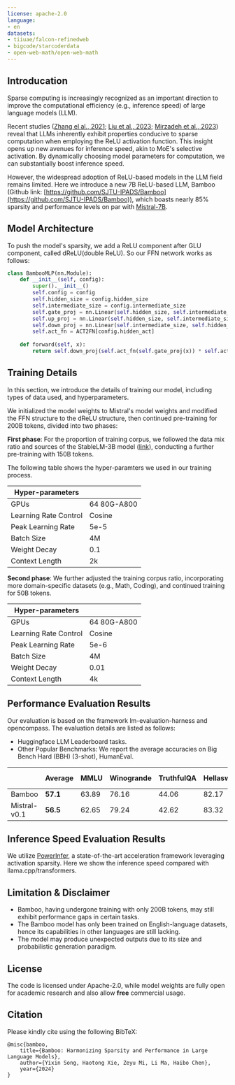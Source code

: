 ```yaml
---
license: apache-2.0
language:
- en
datasets:
- tiiuae/falcon-refinedweb
- bigcode/starcoderdata
- open-web-math/open-web-math
---
```

## Introducation

Sparse computing is increasingly recognized as an important direction to improve the computational efficiency (e.g., inference speed) of large language models (LLM).

Recent studies ([Zhang el al., 2021](https://arxiv.org/abs/2110.01786); [Liu et al., 2023](https://openreview.net/pdf?id=wIPIhHd00i); [Mirzadeh et al., 2023](https://arxiv.org/abs/2310.04564)) reveal that LLMs inherently exhibit properties conducive to sparse computation when employing the ReLU activation function.
This insight opens up new avenues for inference speed, akin to MoE's selective activation.
By dynamically choosing model parameters for computation, we can substantially boost inference speed.

However, the widespread adoption of ReLU-based models in the LLM field remains limited.
Here we introduce a new 7B ReLU-based LLM, Bamboo (Github link: [https://github.com/SJTU-IPADS/Bamboo](https://github.com/SJTU-IPADS/Bamboo)),
which boasts nearly 85% sparsity and performance levels on par with [Mistral-7B](https://huggingface.co/mistralai/Mistral-7B-v0.1).

## Model Architecture

To push the model's sparsity, we add a ReLU component after GLU component, called dReLU(double ReLU). So our FFN network works as follows:

```Python
class BambooMLP(nn.Module):                                                                                                                   
    def __init__(self, config):                                                                                                                
        super().__init__()                                                                                                                     
        self.config = config                                                                                                                   
        self.hidden_size = config.hidden_size                                                                                                  
        self.intermediate_size = config.intermediate_size                                                                                      
        self.gate_proj = nn.Linear(self.hidden_size, self.intermediate_size, bias=False)                                                       
        self.up_proj = nn.Linear(self.hidden_size, self.intermediate_size, bias=False)                                                         
        self.down_proj = nn.Linear(self.intermediate_size, self.hidden_size, bias=False)                                                       
        self.act_fn = ACT2FN[config.hidden_act]                                                                                                
                                                                                                                                               
    def forward(self, x):                                                                                                                      
        return self.down_proj(self.act_fn(self.gate_proj(x)) * self.act_fn(self.up_proj(x)))
```

## Training Details

In this section, we introduce the details of training our model, including types of data used, and hyperparameters.

We initialized the model weights to Mistral's model weights and modified the FFN structure to the dReLU structure, then continued pre-training for 200B tokens, divided into two phases:

**First phase**: For the proportion of training corpus, we followed the data mix ratio and sources of the StableLM-3B model ([link](https://stability.wandb.io/stability-llm/stable-lm/reports/StableLM-3B-4E1T--VmlldzoyMjU4?accessToken=u3zujipenkx5g7rtcj9qojjgxpconyjktjkli2po09nffrffdhhchq045vp0wyfo)), conducting a further pre-training with 150B tokens.

The following table shows the hyper-paramters we used in our training process.

| Hyper-parameters      |             |
| --------------------- | ----------- |
| GPUs                  | 64 80G-A800 |
| Learning Rate Control | Cosine      |
| Peak Learning Rate    | 5e-5        |
| Batch Size            | 4M          |
| Weight Decay          | 0.1         |
| Context Length        | 2k          |

**Second phase**: We further adjusted the training corpus ratio, incorporating more domain-specific datasets (e.g., Math, Coding), and continued training for 50B tokens.

| Hyper-parameters      |             |
| --------------------- | ----------- |
| GPUs                  | 64 80G-A800 |
| Learning Rate Control | Cosine      |
| Peak Learning Rate    | 5e-6        |
| Batch Size            | 4M          |
| Weight Decay          | 0.01        |
| Context Length        | 4k          |

## Performance Evaluation Results

Our evaluation is based on the framework lm-evaluation-harness and opencompass. The evaluation details are listed as follows:

- Huggingface LLM Leaderboard tasks.
- Other Popular Benchmarks: We report the average accuracies on Big Bench Hard (BBH) (3-shot), HumanEval.

|        | Average | MMLU   | Winogrande | TruthfulQA | Hellaswag | GSM8K  | Arc-C  | HumanEval | BBH  | 
| ------- | ------ | ---------- | ---------- | --------- | ------ | ------ | --------- | ---- | ------- |
| Bamboo  | **57.1**  | 63.89 | 76.16     | 44.06     | 82.17    | 52.84 | 62.20 | 25.6     |  50.35    |
| Mistral-v0.1 | **56.5** | 62.65 | 79.24     | 42.62     | 83.32    | 40.18 | 61.43 | 26.21    |   56.35   | 

## Inference Speed Evaluation Results

We utilize [PowerInfer](https://github.com/SJTU-IPADS/PowerInfer), a state-of-the-art acceleration framework leveraging activation sparsity.
Here we show the inference speed compared with llama.cpp/transformers.

## Limitation & Disclaimer

- Bamboo, having undergone training with only 200B tokens, may still exhibit performance gaps in certain tasks. 
- The Bamboo model has only been trained on English-language datasets, hence its capabilities in other languages are still lacking.
- The model may produce unexpected outputs due to its size and probabilistic generation paradigm.

## License

The code is licensed under Apache-2.0, while model weights are fully open for academic research and also allow **free** commercial usage. 

## Citation

Please kindly cite using the following BibTeX:

```
@misc{bamboo,
    title={Bamboo: Harmonizing Sparsity and Performance in Large Language Models}, 
    author={Yixin Song, Haotong Xie, Zeyu Mi, Li Ma, Haibo Chen},
    year={2024}
}
```